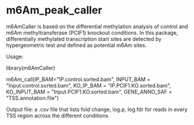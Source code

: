 # m6Am_peak_caller

m6AmCaller is based on the differential methylation analysis of control and m6Am methyltransferase (PCIF1) knockout conditions. 
In this package, differentially methylated transcription start sites are detected by hypergeometric test and defined as potential m6Am sites.

Usage:

library(m6AmCaller)

m6Am_call(IP_BAM="IP.control.sorted.bam",
          INPUT_BAM = "Input.control.sorted.bam",
          KO_IP_BAM = "IP.PCIF1.KO.sorted.bam",
          KO_INPUT_BAM = "Input.PCIF1.KO.sorted.bam",
          GENE_ANNO_SAF = "TSS.annotation.file")
          
Output file: a .csv file that lists fold change, log.p, log.fdr for reads in every TSS region across the different conditions
